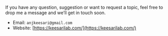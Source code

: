If you have any question, suggestion or want to request a topic, feel free to drop me a message and we’ll get in touch soon.

- Email: `anjkeesari@gmail.com`
- Website: [https://keesarilab.com/](https://keesarilab.com/)
